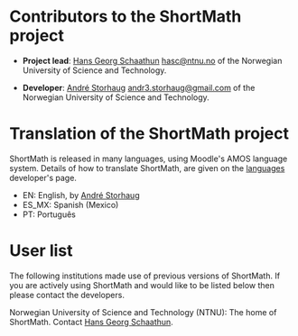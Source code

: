 # Contributors to the ShortMath project

* **Project lead**: [Hans Georg Schaathun](http://www.hg.schaathun.net) <hasc@ntnu.no> of the Norwegian University of Science and Technology.

* **Developer**: [André Storhaug](https://github.com/andstor) <andr3.storhaug@gmail.com> of the Norwegian University of Science and Technology.

# Translation of the ShortMath project
ShortMath is released in many languages, using Moodle's AMOS language system. Details of how to translate ShortMath, are given on the [languages](https://github.com/KQMATH/moodle-qtype_shortmath/wiki/Languages) developer's page.

  * EN: English, by [André Storhaug](https://github.com/andstor)
  * ES_MX: Spanish (Mexico)
  * PT: Português

# User list

The following institutions made use of previous versions of ShortMath. If you are actively using ShortMath and would like to be listed below then please contact the developers.

Norwegian University of Science and Technology (NTNU): The home of ShortMath. Contact [Hans Georg Schaathun](mailto:hasc@ntnu.no).